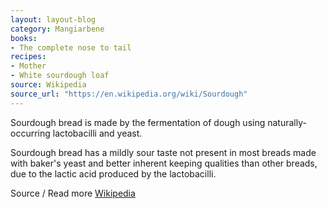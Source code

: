 ```yaml
---
layout: layout-blog
category: Mangiarbene
books: 
- The complete nose to tail
recipes:
- Mother
- White sourdough loaf
source: Wikipedia
source_url: "https://en.wikipedia.org/wiki/Sourdough"
---
```

Sourdough bread is made by the fermentation of dough using naturally-occurring lactobacilli and yeast. 

Sourdough bread has a mildly sour taste not present in most breads made with baker's yeast and better inherent keeping qualities than other breads, due to the lactic acid produced by the lactobacilli.

Source / Read more <a href="https://en.wikipedia.org/wiki/Sourdough" target="_blank" rel="noopener noreferrer">Wikipedia</a>
